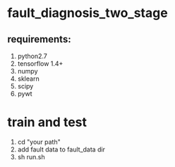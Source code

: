 # fault_diagnosis_two_stage


## requirements:    
1. python2.7
2. tensorflow 1.4+
3. numpy 
4. sklearn
5. scipy
6. pywt

# train and test
1. cd "your path"
2. add fault data to fault_data dir
3. sh run.sh





